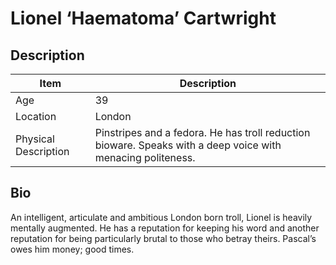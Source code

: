 # Lionel ‘Haematoma’ Cartwright

## Description

Item | Description
---- | -----------
Age | 39
Location | London
Physical Description | Pinstripes and a fedora.  He has troll reduction bioware.  Speaks with a deep voice with menacing politeness.

## Bio
An intelligent, articulate and ambitious London born troll, Lionel is heavily mentally augmented.  He has a reputation for keeping his word and another reputation for being particularly brutal to those who betray theirs.  Pascal’s owes him money; good times.
